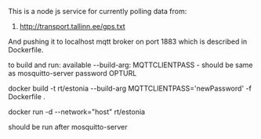 This is a node js service for currently polling data from:
1. http://transport.tallinn.ee/gps.txt

And pushing it to localhost mqtt broker on port 1883 which is described in Dockerfile.

to build and run:
available --build-arg:
MQTTCLIENTPASS - should be same as mosquitto-server password
OPTURL

docker build -t rt/estonia --build-arg MQTTCLIENTPASS='newPassword' -f Dockerfile .


docker run -d --network="host" rt/estonia 

should be run after mosquitto-server